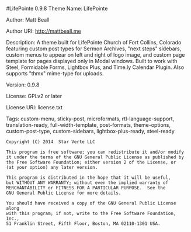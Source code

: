 #LifePointe 0.9.8
Theme Name: LifePointe

Author: Matt Beall

Author URI: http://mattbeall.me

Description: A theme built for LifePointe Church of Fort Collins, Colorado featuring custom post types for Sermon Archives, "next steps" sidebars, custom menus to appear on left and right of logo image, and custom page template for pages displayed only in Modal windows. Built to work with Steel, Formidable Forms, Lightbox Plus, and Time.ly Calendar Plugin. Also supports "thmx" mime-type for uploads.

Version: 0.9.8

License: GPLv2 or later

License URI: license.txt

Tags: custom-menu, sticky-post, microformats, rtl-language-support, translation-ready, full-width-template, post-formats, theme-options, custom-post-type, custom-sidebars, lightbox-plus-ready, steel-ready

	Copyright (C) 2014  Star Verte LLC
	
	This program is free software; you can redistribute it and/or modify
	it under the terms of the GNU General Public License as published by
	the Free Software Foundation; either version 2 of the License, or
	(at your option) any later version.
	
	This program is distributed in the hope that it will be useful,
	but WITHOUT ANY WARRANTY; without even the implied warranty of
	MERCHANTABILITY or FITNESS FOR A PARTICULAR PURPOSE.  See the
	GNU General Public License for more details.
	
	You should have received a copy of the GNU General Public License along
	with this program; if not, write to the Free Software Foundation, Inc.,
	51 Franklin Street, Fifth Floor, Boston, MA 02110-1301 USA.
